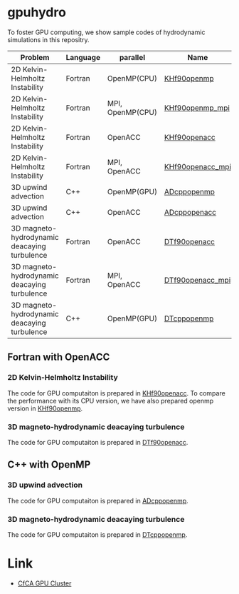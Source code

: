 # gpuhydro
To foster GPU computing, we show sample codes of hydrodynamic simulations in this repositry.

|Problem|Language|parallel|Name|
----|----|----|----
|2D Kelvin-Helmholtz Instability|Fortran|OpenMP(CPU)|[KHf90openmp](KHf90openmp)|
|2D Kelvin-Helmholtz Instability|Fortran|MPI, OpenMP(CPU)|[KHf90openmp_mpi](KHf90openmp_mpi)|
|2D Kelvin-Helmholtz Instability|Fortran|OpenACC|[KHf90openacc](KHf90openacc)|
|2D Kelvin-Helmholtz Instability|Fortran|MPI, OpenACC|[KHf90openacc_mpi](KHf90openacc_mpi)|
|3D upwind advection|C++|OpenMP(GPU)|[ADcppopenmp](ADcppopenmp)|
|3D upwind advection|C++|OpenACC|[ADcppopenacc](ADcppopenacc)|
|3D magneto-hydrodynamic deacaying turbulence|Fortran|OpenACC|[DTf90openacc](DTf90openacc)|
|3D magneto-hydrodynamic deacaying turbulence|Fortran|MPI, OpenACC|[DTf90openacc_mpi](DTf90openacc_mpi)|
|3D magneto-hydrodynamic deacaying turbulence|C++|OpenMP(GPU)|[DTcppopenmp](DTcppopenmp)|


## Fortran with OpenACC

### 2D Kelvin-Helmholtz Instability
The code for GPU computaiton is prepared in [KHf90openacc](KHf90openacc). To compare the performance with its CPU version, we have also prepared  openmp version in [KHf90openmp](KHf90openmp).

### 3D magneto-hydrodynamic deacaying turbulence
The code for GPU computaiton is prepared in [DTf90openacc](DTf90openacc).

## C++ with OpenMP

### 3D upwind advection
The code for GPU computaiton is prepared in [ADcppopenmp](ADcppopenmp).

### 3D magneto-hydrodynamic deacaying turbulence
The code for GPU computaiton is prepared in [DTcppopenmp](DTcppopenmp).

# Link
- [CfCA GPU Cluster](https://www.cfca.nao.ac.jp/gpgpu)
